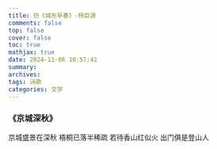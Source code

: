 ```yaml
---
title: 彷《城东早春》-杨巨源
comments: false
top: false
cover: false
toc: true
mathjax: true
date: 2024-11-06 10:57:42
summary:
archives:
tags: 诗歌
categories: 文学
---
```


### 《京城深秋》

京城盛景在深秋
梧桐已落半稀疏
若待香山红似火
出门俱是登山人
